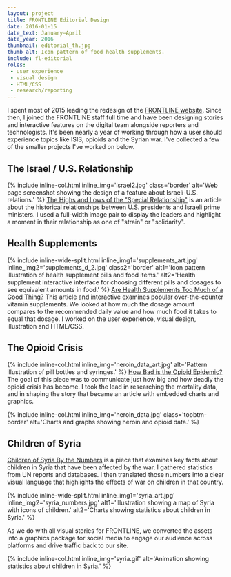 ```yaml
---
layout: project
title: FRONTLINE Editorial Design
date: 2016-01-15
date_text: January–April
date_year: 2016
thumbnail: editorial_th.jpg
thumb_alt: Icon pattern of food health supplements.
include: fl-editorial
roles:
 - user experience
 - visual design
 - HTML/CSS
 - research/reporting
---
```


I spent most of 2015 leading the redesign of the [FRONTLINE website](http://www.pbs.org/wgbh/frontline/). Since then, I joined the FRONTLINE staff full time and have been designing stories and interactive features on the digital team alongside reporters and technologists. It's been nearly a year of working through how a user should experience topics like ISIS, opioids and the Syrian war. I've collected a few of the smaller projects I've worked on below.


## The Israel / U.S. Relationship
{% include inline-col.html inline_img='israel2.jpg' class='border' alt='Web page screenshot showing the design of a feature about Israeli-U.S. relations.' %}
[The Highs and Lows of the "Special Relationship"](http://www.pbs.org/wgbh/frontline/article/the-highs-and-lows-of-the-special-relationship/) is an article about the historical relationships between U.S. presidents and Israeli prime ministers. I used a full-width image pair to display the leaders and highlight a moment in their relationship as one of "strain" or "solidarity".

## Health Supplements
{% include inline-wide-split.html inline_img1='supplements_art.jpg' inline_img2='supplements_d_2.jpg' class2='border' alt1='Icon pattern illustration of health supplement pills and food items.' alt2='Health supplement interactive interface for choosing different pills and dosages to see equivalent amounts in food.' %}
[Are Health Supplements Too Much of a Good Thing?](http://www.pbs.org/wgbh/frontline/article/are-health-supplements-too-much-of-a-good-thing/) This article and interactive examines popular over-the-counter vitamin supplements. We looked at how much the dosage amount compares to the recommended daily value and how much food it takes to equal that dosage. I worked on the user experience, visual design, illustration and HTML/CSS.

## The Opioid Crisis
{% include inline-col.html inline_img='heroin_data_art.jpg' alt='Pattern illustration of pill bottles and syringes.' %}
[How Bad is the Opioid Epidemic?](http://www.pbs.org/wgbh/frontline/article/how-bad-is-the-opioid-epidemic/) The goal of this piece was to communicate just how big and how deadly the opioid crisis has become. I took the lead in researching the mortality data, and in shaping the story that became an article with embedded charts and graphics.

{% include inline-col.html inline_img='heroin_data.jpg' class='topbtm-border' alt='Charts and graphs showing heroin and opioid data.' %}

## Children of Syria
[Children of Syria By the Numbers](http://www.pbs.org/wgbh/frontline/article/children-of-syria-by-the-numbers/) is a piece that examines key facts about children in Syria that have been affected by the war. I gathered statistics from UN reports and databases. I then translated those numbers into a clear visual language that highlights the effects of war on children in that country.

{% include inline-wide-split.html inline_img1='syria_art.jpg' inline_img2='syria_numbers.jpg' alt1='Illustration showing a map of Syria with icons of children.' alt2='Charts showing statistics about children in Syria.' %}

As we do with all visual stories for FRONTLINE, we converted the assets into a graphics package for social media to engage our audience across platforms and drive traffic back to our site.

{% include inline-col.html inline_img='syria.gif' alt='Animation showing statistics about children in Syria.' %}
